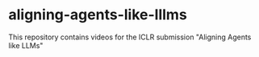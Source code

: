 # aligning-agents-like-lllms
This repository contains videos for the ICLR submission "Aligning Agents like LLMs"

